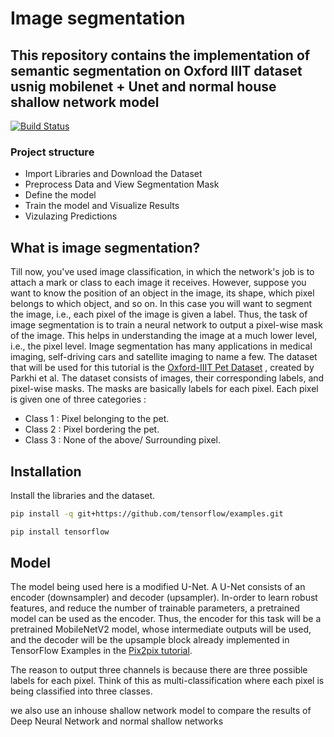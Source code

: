 # Image segmentation
## This repository contains the implementation of semantic segmentation on Oxford IIIT dataset usnig mobilenet + Unet and normal house shallow network model 
[![Build Status](https://travis-ci.org/joemccann/dillinger.svg?branch=master)](https://travis-ci.org/joemccann/dillinger)

### Project structure

- Import Libraries and Download the Dataset
- Preprocess Data and View Segmentation Mask
- Define the model
- Train the model and Visualize Results
-  Vizulazing Predictions


## What is image segmentation?
Till now, you've used image classification, in which the network's job is to attach a mark or class to each image it receives. However, suppose you want to know the position of an object in the image, its shape, which pixel belongs to which object, and so on. In this case you will want to segment the image, i.e., each pixel of the image is given a label. Thus, the task of image segmentation is to train a neural network to output a pixel-wise mask of the image. This helps in understanding the image at a much lower level, i.e., the pixel level. Image segmentation has many applications in medical imaging, self-driving cars and satellite imaging to name a few.
The dataset that will be used for this tutorial is the [Oxford-IIIT Pet Dataset](https://www.robots.ox.ac.uk/~vgg/data/pets/) , created by Parkhi et al. The dataset consists of images, their corresponding labels, and pixel-wise masks. The masks are basically labels for each pixel. Each pixel is given one of three categories :

*   Class 1 : Pixel belonging to the pet.
*   Class 2 : Pixel bordering the pet.
*   Class 3 : None of the above/ Surrounding pixel.

## Installation

Install the libraries and the dataset.

```sh
pip install -q git+https://github.com/tensorflow/examples.git
```
```sh
pip install tensorflow
```


## Model

The model being used here is a modified U-Net. A U-Net consists of an encoder (downsampler) and decoder (upsampler). In-order to learn robust features, and reduce the number of trainable parameters, a pretrained model can be used as the encoder. Thus, the encoder for this task will be a pretrained MobileNetV2 model, whose intermediate outputs will be used, and the decoder will be the upsample block already implemented in TensorFlow Examples in the [Pix2pix tutorial](https://github.com/tensorflow/examples/blob/master/tensorflow_examples/models/pix2pix/pix2pix.py). 

The reason to output three channels is because there are three possible labels for each pixel. Think of this as multi-classification where each pixel is being classified into three classes.

we also use an inhouse shallow network model to compare the results of Deep Neural Network and normal shallow networks
